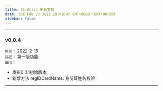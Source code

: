 ```yaml
---
title: JS-Utils 更新文档
date: Tue Feb 23 2021 19:49:47 GMT+0800 (GMT+08:00)
sidebar: false
---
```

***
### v0.0.4
`时间：` 2022-2-15   
`描述：` 第一版功能  
`细节：`   
- 发布0.0.1初始版本
- 新增方法 regIDCardName: 身份证姓名校验
***

